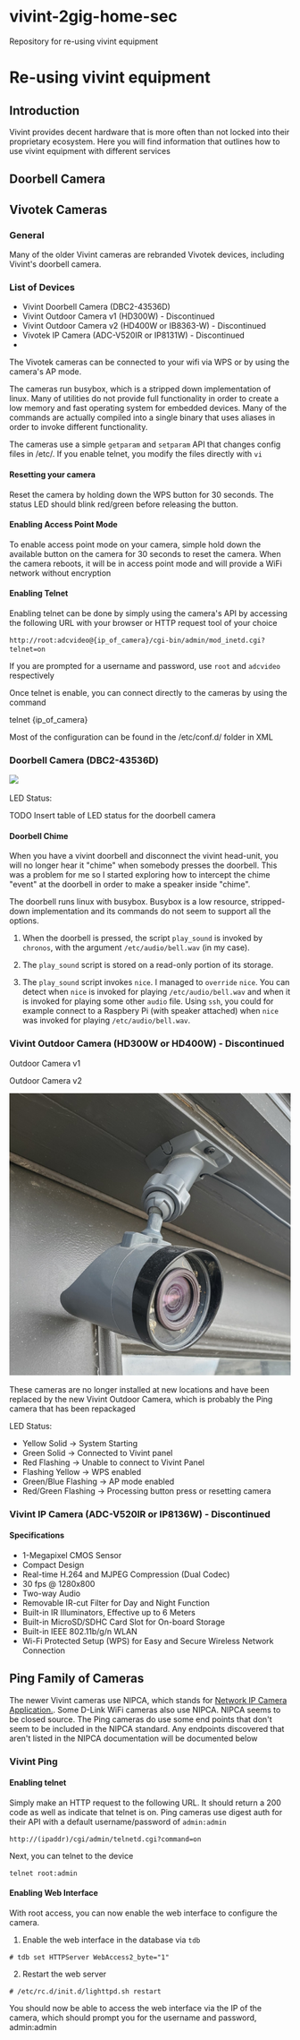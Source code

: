 # vivint-2gig-home-sec
Repository for re-using vivint equipment
# Re-using vivint equipment
## Introduction

Vivint provides decent hardware that is more often than not locked into their proprietary ecosystem. Here you will find information that outlines how to use vivint equipment with different services

## Doorbell Camera


## Vivotek Cameras

### General

Many of the older Vivint cameras are rebranded Vivotek devices, including Vivint's doorbell camera.

### List of Devices

* Vivint Doorbell Camera (DBC2-43536D)
* Vivint Outdoor Camera v1 (HD300W) - Discontinued
* Vivint Outdoor Camera v2 (HD400W or IB8363-W) - Discontinued
* Vivotek IP Camera (ADC-V520IR or IP8131W) - Discontinued
*

The Vivotek cameras can be connected to your wifi via WPS or by using the camera's AP mode.

The cameras run busybox, which is a stripped down implementation of linux. Many of utilities do not provide full functionality in order to create a low memory and fast operating system for embedded devices. Many of the commands are actually compiled into a single binary that uses aliases in order to invoke different functionality.

The cameras use a simple `getparam` and `setparam` API that changes config files in /etc/. If you enable telnet, you modify the files directly with `vi`

#### Resetting your camera

Reset the camera by holding down the WPS button for 30 seconds. The status LED should blink red/green before releasing the button.

#### Enabling Access Point Mode

To enable access point mode on your camera, simple hold down the available button on the camera for 30 seconds to reset the camera. When the camera reboots, it will be in access point mode and will provide a WiFi network without encryption

#### Enabling Telnet

Enabling telnet can be done by simply using the camera's API by accessing the following URL with your browser or HTTP request tool of your choice

    http://root:adcvideo@{ip_of_camera}/cgi-bin/admin/mod_inetd.cgi?telnet=on

If you are prompted for a username and password, use `root` and `adcvideo` respectively

Once telnet is enable, you can connect directly to the cameras by using the command

  telnet {ip_of_camera}

  Most of the configuration can be found in the /etc/conf.d/ folder in XML

### Doorbell Camera (DBC2-43536D)

![](https://www.vivint.com/sites/default/files/styles/small_hq/public/image/2020-03/Scareawayporchpiratespov.webp?itok=SkzEJVTL)

LED Status:

TODO Insert table of LED status for the doorbell camera

#### Doorbell Chime

When you have a vivint doorbell and disconnect the vivint head-unit, you will no longer hear it "chime" when somebody presses the doorbell. This was a problem for me so I started exploring how to intercept the chime "event" at the doorbell in order to make a speaker inside "chime".

The doorbell runs linux with busybox. Busybox is a low resource, stripped-down implementation and its commands do not seem to support all the options.

1. When the doorbell is pressed, the script `play_sound` is invoked by `chronos`, with the argument `/etc/audio/bell.wav` (in my case).

2. The `play_sound` script is stored on a read-only portion of its storage. 

3. The `play_sound` script invokes `nice`. I managed to `override` `nice`. You can detect when `nice` is invoked for playing `/etc/audio/bell.wav` and when it is invoked for playing some other `audio` file. Using `ssh`, you could for example connect to a Raspbery Pi (with speaker attached) when `nice` was invoked for playing `/etc/audio/bell.wav`.

### Vivint Outdoor Camera (HD300W or HD400W) - Discontinued

Outdoor Camera v1

Outdoor Camera v2

![](https://github.com/ilektron/vivint-2gig-home-sec/blob/master/images/outdoor_camera_v2.jpg?raw=true)

These cameras are no longer installed at new locations and have been replaced by the new Vivint Outdoor Camera, which is probably the Ping camera that has been repackaged

LED Status:
- Yellow Solid -> System Starting
- Green Solid -> Connected to Vivint panel
- Red Flashing -> Unable to connect to Vivint Panel
- Flashing Yellow -> WPS enabled
- Green/Blue Flashing -> AP mode enabled
- Red/Green Flashing -> Processing button press or resetting camera

### Vivint IP Camera (ADC-V520IR or IP8136W) - Discontinued

#### Specifications

* 1-Megapixel CMOS Sensor
* Compact Design
* Real-time H.264 and MJPEG Compression (Dual Codec)
* 30 fps @ 1280x800
* Two-way Audio
* Removable IR-cut Filter for Day and Night Function
* Built-in IR Illuminators, Effective up to 6 Meters
* Built-in MicroSD/SDHC Card Slot for On-board Storage
* Built-in IEEE 802.11b/g/n WLAN
* Wi-Fi Protected Setup (WPS) for Easy and Secure Wireless Network Connection

## Ping Family of Cameras

The newer Vivint cameras use NIPCA, which stands for [Network IP Camera Application.](http://gurau-audibert.hd.free.fr/josdblog/wp-content/uploads/2013/09/CGI_2121.pdf). Some D-Link WiFi cameras also use NIPCA. NIPCA seems to be closed source. The Ping cameras do use some end points that don't seem to be included in the NIPCA standard. Any endpoints discovered that aren't listed in the NIPCA documentation will be documented below

### Vivint Ping

#### Enabling telnet

Simply make an HTTP request to the following URL. It should return a 200 code as well as indicate that telnet is on. Ping cameras use digest auth for their API with a default username/password of `admin:admin`

```
http://(ipaddr)/cgi/admin/telnetd.cgi?command=on
```

Next, you can telnet to the device

    telnet root:admin

#### Enabling Web Interface

With root access, you can now enable the web interface to configure the camera.

1. Enable the web interface in the database via `tdb`

```
# tdb set HTTPServer WebAccess2_byte="1"
```

2. Restart the web server

```
# /etc/rc.d/init.d/lighttpd.sh restart
```

You should now be able to access the web interface via the IP of the camera, which should prompt you for the username and password, admin:admin



